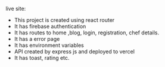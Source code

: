 live site:

* This project is created using react router
* It has firebase authentication
* It has routes to home ,blog, login, registration, chef details.
* It has a error page
* It has environment variables
* API created by express js and deployed to vercel
* It has toast, rating etc.